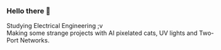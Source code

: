 ### Hello there 👋

Studying Electrical Engineering ;v  
Making some strange projects with AI pixelated cats, UV lights and Two-Port Networks.
